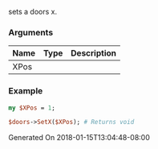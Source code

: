 sets a doors x.
### Arguments
**Name**|**Type**|**Description**
:---|:---|:---
XPos||

### Example

```perl
my $XPos = 1;

$doors->SetX($XPos); # Returns void
```


Generated On 2018-01-15T13:04:48-08:00